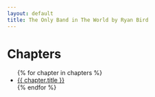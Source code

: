 ```yaml
---
layout: default
title: The Only Band in The World by Ryan Bird
---
```


# Chapters

<ul>
  {% for chapter in chapters %}
    <li>
      <a href="{{ chapter.url }}">{{ chapter.title }}</a>
    </li>
  {% endfor %}
</ul>
